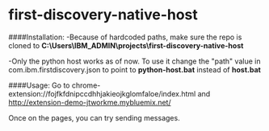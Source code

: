 # first-discovery-native-host

####Installation:
-Because of hardcoded paths, make sure the repo is cloned to
**C:\Users\IBM_ADMIN\projects\first-discovery-native-host**

-Only the python host works as of now. To use it change the "path" value in
com.ibm.firstdiscovery.json to point to **python-host.bat** instead of
**host.bat**

####Usage:
Go to chrome-extension://fojfkfdnipccdhhjakieojkglomfaloe/index.html and http://extension-demo-jtworkme.mybluemix.net/

Once on the pages, you can try sending messages.
